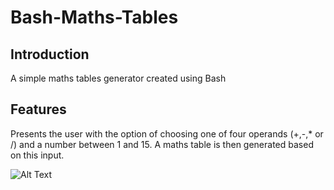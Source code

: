 # Bash-Maths-Tables

Introduction
------------

A simple maths tables generator created using Bash

Features
--------

Presents the user with the option of choosing one of four operands (+,-,* or /) and a number between 1 and 15. A maths table is then generated based on this input.

![Alt Text](https://media.giphy.com/media/e0yZMUlFEMv64F8jmj/giphy.gif)



